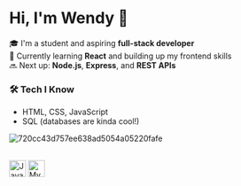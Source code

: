 # Hi, I'm Wendy 👋

🎓 I'm a student and aspiring **full-stack developer**  
🌱 Currently learning **React** and building up my frontend skills  
🔜 Next up: **Node.js**, **Express**, and **REST APIs**

### 🛠️ Tech I Know
- HTML, CSS, JavaScript
- SQL (databases are kinda cool!)

![720cc43d757ee638ad5054a05220fafe](https://github.com/user-attachments/assets/fe4e48bc-16d2-43e6-8f7c-cf93ddbddc0b)

<div style="display: inline_block"><br>
  <img align="center" alt="JavaScript" height="30" width="auto" src="https://img.shields.io/badge/JavaScript-323330?style=for-the-badge&logo=javascript&logoColor=F7DF1E">
  <img align="center" alt="MySQL" height="30" width="auto" src="https://img.shields.io/badge/MySQL-00000F?style=for-the-badge&logo=mysql&logoColor=white">  
</div>
